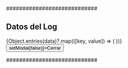 <DialogModal
    isOpen={modal}
    onCancel={onCancel}
    onAccept={onAccept}
    message='¿Está seguro que desea guardar los cambios realizados? '
/>

############################

<DialogModal isOpen={modal}>
    <div id="header">
        <h2>Datos del Log</h2>
    </div>
    <div id="body" className={css.dialogBody}>
        {Object.entries(data)?.map(([key, value]) => (
            <JSONViewerItem
                key={key}
                name={key}
                value={value}
                depth={depth}
                expandObj={true}
            />
        ))}
    </div>
    <div id='footer'>
        <button onClick={() => setModal(false)}>Cerrar</button>
    </div>
</DialogModal>

############################